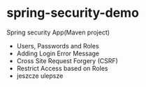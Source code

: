 # spring-security-demo
Spring security App(Maven project)
- Users, Passwords and Roles
- Adding Login Error Message
- Cross Site Request Forgery (CSRF)
-  Restrict Access based on Roles
-  jeszcze ulepsze
